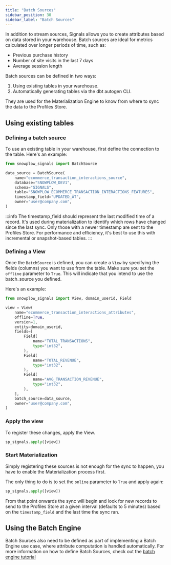 ```yaml
---
title: "Batch Sources"
sidebar_position: 30
sidebar_label: "Batch Sources"
---
```


In addition to stream sources, Signals allows you to create attributes based on data stored in your warehouse. Batch sources are ideal for metrics calculated over longer periods of time, such as:

- Previous purchase history
- Number of site visits in the last 7 days
- Average session length

Batch sources can be defined in two ways:

1. Using existing tables in your warehouse.  
2. Automatically generating tables via the dbt autogen CLI.

They are used for the Materialization Engine to know from where to sync the data to the Profiles Store.


## Using existing tables

### Defining a batch source
To use an existing table in your warehouse, first define the connection to the table. Here's an example:

```python
from snowplow_signals import BatchSource

data_source = BatchSource(
    name="ecommerce_transaction_interactions_source",
    database="SNOWPLOW_DEV1",
    schema="SIGNALS",
    table="SNOWPLOW_ECOMMERCE_TRANSACTION_INTERACTIONS_FEATURES",
    timestamp_field="UPDATED_AT",
    owner="user@company.com",
)
```

:::info
The timestamp_field should represent the last modified time of a record. It's used during materialization to identify which rows have changed since the last sync. Only those with a newer timestamp are sent to the Profiles Store. For performance and efficiency, it's best to use this with incremental or snapshot-based tables.
:::

### Defining a View

Once the `BatchSource` is defined, you can create a `View` by specifying the fields (columns) you want to use from the table. Make sure you set the `offline` parameter to `True`. This will indicate that you intend to use the batch_source you defined.

Here's an example:


```python
from snowplow_signals import View, domain_userid, Field

view = View(
    name="ecommerce_transaction_interactions_attributes",
    offline=True,
    version=1,
    entity=domain_userid,
    fields=[
        Field(
            name="TOTAL_TRANSACTIONS",
            type="int32",
        ),
        Field(
            name="TOTAL_REVENUE",
            type="int32",
        ),
        Field(
            name="AVG_TRANSACTION_REVENUE",
            type="int32",
        ),
    ],
    batch_source=data_source,
    owner="user@company.com",
)
```

### Apply the view

To register these changes, apply the View.

```python
sp_signals.apply([view])
```

### Start Materialization

Simply registering these sources is not enough for the sync to happen, you have to enable the Materialization process first.

The only thing to do is to set the `online` parameter to `True` and apply again:


```python
sp_signals.apply([view])
```

From that point onwards the sync will begin and look for new records to send to the Profiles Store at a given interval (defaults to 5 minutes) based on the `timestamp_field` and the last time the sync ran.

## Using the Batch Engine
Batch Sources also need to be defined as part of implementing a Batch Engine use case, where attribute computation is handled automatically. For more information on how to define Batch Sources, check out the [batch engine tutorial](/tutorials/snowplow-batch-engine/materialize-models/)  

